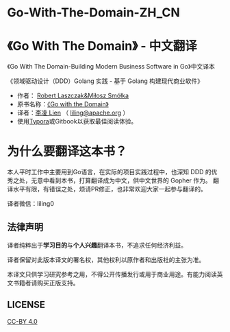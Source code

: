 # Go-With-The-Domain-ZH_CN


# 《Go With The Domain》 - 中文翻译 

《Go With The Domain-Building Modern Business Software in Go》中文译本

《领域驱动设计（DDD）Golang 实践 - 基于 Golang 构建现代商业软件》

- 作者： [Robert Laszczak&Miłosz Smółka](https://threedots.tech)
- 原书名称：[《Go with the Domain》](https://threedots.tech/)
- 译者：[李凌 Lien]( http://github.com/about) （ liling@apache.org ） 
- 使用[Typora](https://www.typora.io)或Gitbook以获取最佳阅读体验。





# 为什么要翻译这本书？

本人平时工作中主要用到Go语言，在实际的项目实践过程中，也深知 DDD 的优秀之处，无意中看到本书，打算翻译成为中文，供中文世界的 Gopher 作为。
翻译水平有限，有错误之处，烦请PR修正，也非常欢迎大家一起参与翻译的。

译者微信：liling0



## 法律声明
 
译者纯粹出于**学习目的**与**个人兴趣**翻译本书，不追求任何经济利益。

译者保留对此版本译文的署名权，其他权利以原作者和出版社的主张为准。

本译文只供学习研究参考之用，不得公开传播发行或用于商业用途。有能力阅读英文书籍者请购买正版支持。



## LICENSE

[CC-BY 4.0](LICENSE)